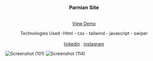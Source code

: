 
<div align="center">

  <h3 align="center" >Parnian Site</h3>

  <p align="center">
    <br />
    <a href="https://trainingsitedesign.ir/pack-front/">View Demo</a>
      <p>Technologies Used -Html - css - tailwind - javascript - swiper
        <br/>
        <br/>
    <a href="https://www.linkedin.com/in/marjanmokhtari">linkedin</a>
    .
    <a href="https://www.instagram.com/marjanmokhtari.web">instagram</a>
  </p>
</div>

![Screenshot (101)](https://github.com/marjanmokhtari/parnian_site/assets/143844652/bb1bb7b7-ea2a-4237-a883-4409ba96b3b2)
![Screenshot (114)](https://github.com/marjanmokhtari/parnian_site/assets/143844652/a36055a1-59da-4ca9-a13f-39b019cf2934)
